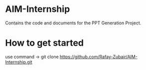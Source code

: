 # AIM-Internship
Contains the code and documents for the PPT Generation Project. 

# How to get started
use command -> git clone https://github.com/Rafay-Zubair/AIM-Internship.git
